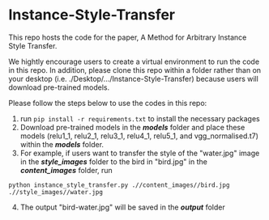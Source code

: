 # Instance-Style-Transfer

This repo hosts the code for the paper, A Method for Arbitrary Instance Style Transfer.

We hightly encourage users to create a virtual environment to run the code in this repo. In addition, please clone this repo within a folder rather than on your desktop (i.e. ./Desktop/.../Instance-Style-Transfer) because users will download pre-trained models.


Please follow the steps below to use the codes in this repo:
1. run `pip install -r requirements.txt` to install the necessary packages
2. Download pre-trained models in the ***models*** folder and place these models (relu1_1, relu2_1, relu3_1, relu4_1, relu5_1, and vgg_normalised.t7) within the ***models*** folder.
3. For example, if users want to transfer the style of the "water.jpg" image in the ***style_images*** folder to the bird in "bird.jpg" in the ***content_images*** folder, run

`python instance_style_transfer.py .//content_images//bird.jpg .//style_images//water.jpg`

4. The output "bird-water.jpg" will be saved in the ***output*** folder

